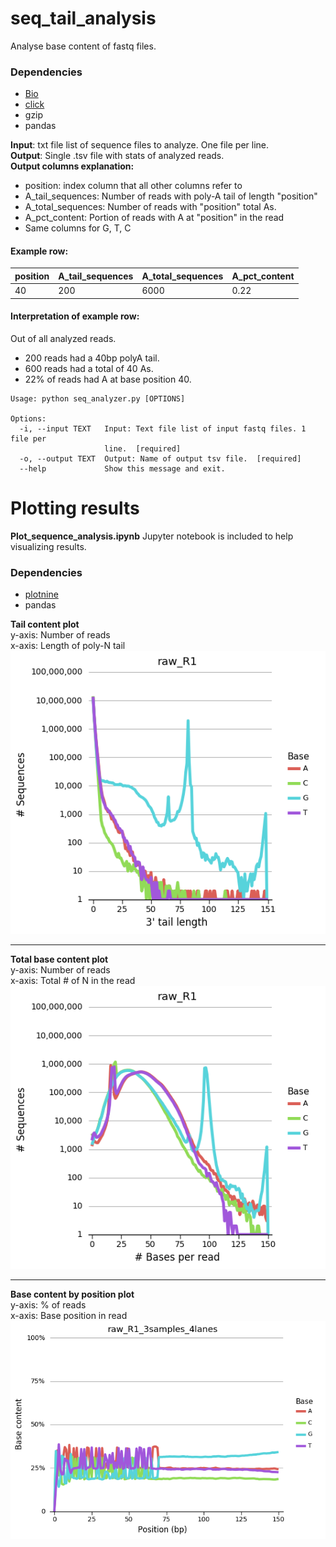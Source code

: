 # seq_tail_analysis
Analyse base content of fastq files.
### Dependencies
- [Bio](https://biopython.org/wiki/Download)
- [click](https://pypi.org/project/click/)
- gzip
- pandas

**Input**: txt file list of sequence files to analyze. One file per line.  
**Output**: Single .tsv file with stats of analyzed reads.  
**Output columns explanation:**
- position: index column that all other columns refer to
- A_tail_sequences: Number of reads with poly-A tail of length "position"
- A_total_sequences: Number of reads with "position" total As.
- A_pct_content: Portion of reads with A at "position" in the read  
- Same columns for G, T, C  
#### Example row:
position | A_tail_sequences | A_total_sequences | A_pct_content
--- | --- | --- | ---
 40 | 200 | 6000 | 0.22



#### Interpretation of example row:  
Out of all analyzed reads.
- 200 reads had a 40bp polyA tail.
- 600 reads had a total of 40 As.
- 22% of reads had A at base position 40.

```
Usage: python seq_analyzer.py [OPTIONS]

Options:
  -i, --input TEXT   Input: Text file list of input fastq files. 1 file per
                     line.  [required]
  -o, --output TEXT  Output: Name of output tsv file.  [required]
  --help             Show this message and exit.
  ```

# Plotting results

**Plot_sequence_analysis.ipynb** Jupyter notebook is included to help visualizing results.

### Dependencies
- [plotnine](https://plotnine.readthedocs.io/en/stable/installation.html)
- pandas

**Tail content plot**  
y-axis: Number of reads  
x-axis: Length of poly-N tail  
![Example tail content plot](images/Example_tails.png)  
___
**Total base content plot**  
y-axis: Number of reads  
x-axis: Total # of N in the read  
![Example total base content plot](images/Example_total_base_content.png)
___
**Base content by position plot**  
y-axis: % of reads  
x-axis: Base position in read
![Example base content by position plot](images/Example_content_by_position.png)
